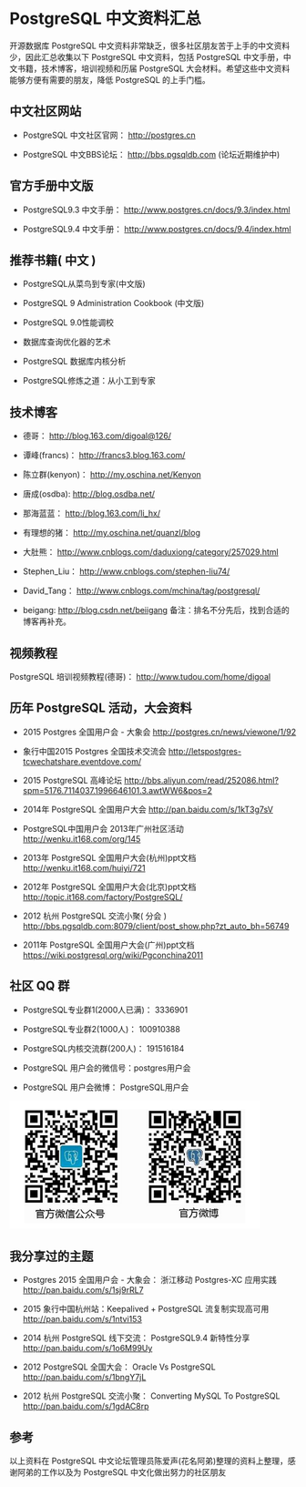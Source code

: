 ﻿PostgreSQL 中文资料汇总
====================

开源数据库 PostgreSQL 中文资料非常缺乏，很多社区朋友苦于上手的中文资料少，因此汇总收集以下 PostgreSQL 中文资料，包括 PostgreSQL 中文手册，中文书籍，技术博客，培训视频和历届 PostgreSQL 大会材料。希望这些中文资料能够方便有需要的朋友，降低 PostgreSQL 的上手门槛。

中文社区网站
---
 
* PostgreSQL 中文社区官网：  http://postgres.cn

* PostgreSQL 中文BBS论坛：  http://bbs.pgsqldb.com (论坛近期维护中)

官方手册中文版
---

- PostgreSQL9.3 中文手册：   http://www.postgres.cn/docs/9.3/index.html

- PostgreSQL9.4 中文手册：   http://www.postgres.cn/docs/9.4/index.html

推荐书籍( 中文 )
---

- PostgreSQL从菜鸟到专家(中文版)

- PostgreSQL 9 Administration Cookbook (中文版)

- PostgreSQL 9.0性能调校 

- 数据库查询优化器的艺术

- PostgreSQL 数据库内核分析

- PostgreSQL修炼之道：从小工到专家

技术博客
---

- 德哥：      http://blog.163.com/digoal@126/

- 谭峰(francs)：    http://francs3.blog.163.com/

- 陈立群(kenyon)：   http://my.oschina.net/Kenyon

- 唐成(osdba):    http://blog.osdba.net/

- 那海蓝蓝：      http://blog.163.com/li_hx/

- 有理想的猪：    http://my.oschina.net/quanzl/blog

- 大肚熊：        http://www.cnblogs.com/daduxiong/category/257029.html

- Stephen_Liu：   http://www.cnblogs.com/stephen-liu74/

- David_Tang：    http://www.cnblogs.com/mchina/tag/postgresql/
- beigang:          http://blog.csdn.net/beiigang
备注：排名不分先后，找到合适的博客再补充。

视频教程
---

PostgreSQL 培训视频教程(德哥)： http://www.tudou.com/home/digoal

历年 PostgreSQL 活动，大会资料
---

- 2015 Postgres 全国用户会 - 大象会 http://postgres.cn/news/viewone/1/92

- 象行中国2015 Postgres 全国技术交流会 http://letspostgres-tcwechatshare.eventdove.com/

- 2015 PostgreSQL 高峰论坛 http://bbs.aliyun.com/read/252086.html?spm=5176.7114037.1996646101.3.awtWW6&pos=2

- 2014年 PostgreSQL 全国用户大会 http://pan.baidu.com/s/1kT3g7sV

- PostgreSQL中国用户会 2013年广州社区活动 http://wenku.it168.com/org/145

- 2013年 PostgreSQL 全国用户大会(杭州)ppt文档 http://wenku.it168.com/huiyi/721

- 2012年 PostgreSQL 全国用户大会(北京)ppt文档 http://topic.it168.com/factory/PostgreSQL/

- 2012 杭州 PostgreSQL 交流小聚( 分会 ) http://bbs.pgsqldb.com:8079/client/post_show.php?zt_auto_bh=56749

- 2011年 PostgreSQL 全国用户大会(广州)ppt文档 https://wiki.postgresql.org/wiki/Pgconchina2011


社区 QQ 群
---

- PostgreSQL专业群1(2000人已满)：    3336901 

- PostgreSQL专业群2(1000人)：    100910388

- PostgreSQL内核交流群(200人)： 191516184

- PostgreSQL 用户会的微信号：postgres用户会         

- PostgreSQL 用户会微博：  PostgreSQL用户会

 
![alt text](/picture/1.png "PostgreSQL用户会官微官博")

我分享过的主题
---

- Postgres 2015 全国用户会 - 大象会：  浙江移动 Postgres-XC 应用实践 http://pan.baidu.com/s/1sj9rRL7

- 2015 象行中国杭州站：Keepalived + PostgreSQL 流复制实现高可用 http://pan.baidu.com/s/1ntvi153

- 2014 杭州 PostgreSQL 线下交流：  PostgreSQL9.4 新特性分享  http://pan.baidu.com/s/1o6M99Uy

- 2012 PostgreSQL 全国大会：  Oracle Vs PostgreSQL http://pan.baidu.com/s/1bngY7jL

- 2012 杭州 PostgreSQL 交流小聚：  Converting MySQL To PostgreSQL http://pan.baidu.com/s/1gdAC8rp

参考
---

以上资料在 PostgreSQL 中文论坛管理员陈爱声(花名阿弟)整理的资料上整理，感谢阿弟的工作以及为 PostgreSQL 中文化做出努力的社区朋友



